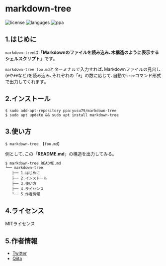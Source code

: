 # markdown-tree
![license](https://img.shields.io/github/license/yusu79/markdown-tree)
![languges](https://img.shields.io/github/languages/top/yusu79/markdown-tree)
![ppa](https://img.shields.io/badge/PPA-ppa:yusu79/markdown-tree.svg)



## 1.はじめに
`markdown-tree`は「**Markdownのファイルを読み込み､木構造のように表示するシェルスクリプト**」です｡

`markdown-tree foo.md`とターミナルで入力すれば､Markdownファイルの見出し(`#`や`##`など)を読み込み､それぞれの「`#`」の数に応じて､自動で`tree`コマンド形式で出力してくれます｡


## 2.インストール
```bash:インストール
$ sudo add-apt-repository ppa:yusu79/markdown-tree
$ sudo apt update && sudo apt install markdown-tree
```



## 3.使い方
```bash:使い方
$ markdown-tree 【foo.md】
```

例として､この「**README.md**」の構造を出力してみる｡
```bash:「README.md」を出力
$ markdown-tree README.md
└── markdown-tree
   ├── 1.はじめに
   ├── 2.インストール
   ├── 3.使い方
   ├── 4.ライセンス
   └── 5.作者情報
```


## 4.ライセンス
MITライセンス

## 5.作者情報
- [Twitter](https://l.pg1x.com/p5xn)
- [Qiita](https://l.pg1x.com/tGxZ)

